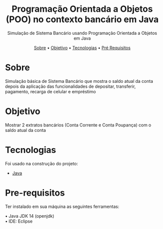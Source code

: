<h1 align="center">Programação Orientada a Objetos (POO) no contexto bancário em Java</h1>

<p align="center">Simulação de Sistema Bancário usando Programação Orientada a Objetos em Java</p>


<p align="center"> 
 <a href="#sobre">Sobre</a> •
 <a href="#objetivo">Objetivo</a> •
 <a href="#tecnologias">Tecnologias</a> • 
 <a href="#pre-requisitos">Pré Requisitos</a> 
 
</p>

# Sobre
<p>Simulação básica de Sistema Bancário que mostra o saldo atual da conta depois da aplicação das funcionalidades de depositar, transferir, pagamento, recarga de celular e empréstimo  </p>

# Objetivo
<p>
 Mostrar 2 extratos bancários (Conta Corrente e Conta Poupança) com o saldo atual da conta
</p>

# Tecnologias
<p>Foi usado na construção do projeto:

- [Java](https://www.java.com/)

</p>

# Pre-requisitos
<p>Ter instalado em sua máquina as seguintes ferramentas:

•  Java  JDK 14 (openjdk) </br> 
•  IDE: Eclipse </br> 

</p>

